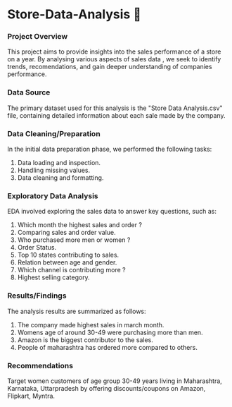 # Store-Data-Analysis 🏪

### Project Overview
This project aims to provide insights into the sales performance of a store on a year. By analysing various aspects of sales data , we seek to identify trends, recomendations, and gain deeper understanding of companies performance.

### Data Source
The primary dataset used for this analysis is the "Store Data Analysis.csv" file, containing detailed information about each sale made by the company.


### Data Cleaning/Preparation
In the initial data preparation phase, we performed the following tasks:

1. Data loading and inspection.
2. Handling missing values.
3. Data cleaning and formatting.

### Exploratory Data Analysis
EDA involved exploring the sales data to answer key questions, such as:
1. Which month the highest sales and order ?
2. Comparing sales and order value.
3. Who purchased more men or women ?
4. Order Status.
5. Top 10 states contributing to sales.
6. Relation between age and gender.
7. Which channel is contributing more ?
8. Highest selling category.

### Results/Findings
The analysis results are summarized as follows:
1. The company made highest sales in march month.
2. Womens age of around 30-49 were purchasing more than men.
3. Amazon is the biggest contributor to the sales.
4. People of maharashtra has ordered more compared to others.

### Recommendations
Target women customers of age group 30-49 years living in Maharashtra, Karnataka, Uttarpradesh by offering discounts/coupons on Amazon, Flipkart, Myntra.

   

   
